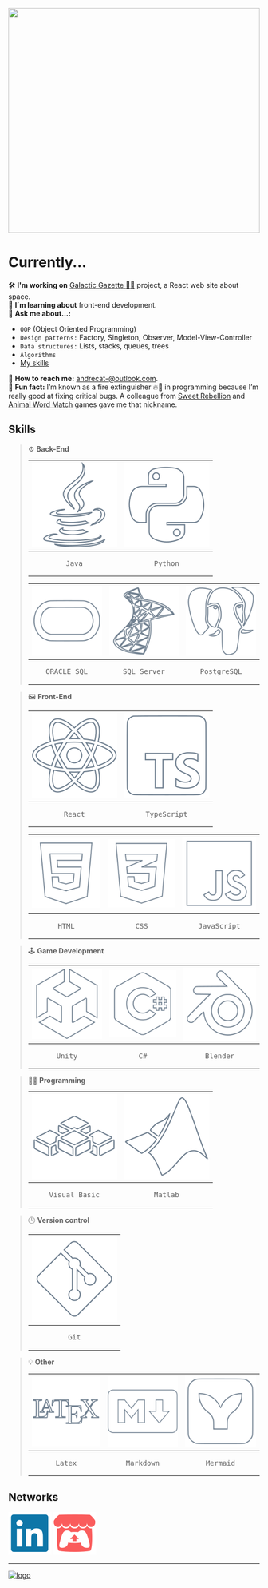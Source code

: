 [<img src="banner.svg" width="100%" height="450px"/>](# "Hi 🖐️")

# Currently...

:hammer_and_wrench: **I'm working on** [Galactic Gazette :man_astronaut:](https://github.com/GalacticGazette) project, a React web site about space.  
:brain: **I´m learning about** front-end development.  
:speech_balloon: **Ask me about...:**  

[//]: # (Algorithms)
- `OOP` (Object Oriented Programming)
- `Design patterns:` Factory, Singleton, Observer, Model-View-Controller
- `Data structures:` Lists, stacks, queues, trees
- `Algorithms` 
- [My skills](#skills)  

:email: **How to reach me:** andrecat-@outlook.com.  
:dizzy: **Fun fact:** I’m known as a fire extinguisher 🔥🧯 in programming because I’m really good at fixing critical bugs. A colleague from [Sweet Rebellion][sweet-rebellion] and [Animal Word Match][animal-word-match] games gave me that nickname.

## Skills

> :gear: **Back-End**
>
> |[![java]](#)       |[![python]](#)     |
> |:-----------------:|:-----------------:|
> |<pre>  Java  </pre>|<pre> Python </pre>|
>
> |[![oracle-sql]](#)   |[![sql-server]](#)   |[![postgresql]](#)   |
> |:-------------------:|:-------------------:|:-------------------:|
> |<pre>ORACLE SQL</pre>|<pre>SQL Server</pre>|<pre>PostgreSQL</pre>|

> :framed_picture: **Front-End**
>
> |[![react]](#)     |[![typescript]](#)   |
> |:----------------:|:-------------------:|
> |<pre> React </pre>|<pre>TypeScript</pre>|
>    
> |[![html]](#)       |[![css]](#)         |[![javascript]](#)   |
> |:-----------------:|:------------------:|:-------------------:|
> |<pre>  HTML  </pre>|<pre>   CSS   </pre>|<pre>JavaScript</pre>|

> :joystick: **Game Development**
>
> |[![unity]](#)       |[![csharp]](#)     |[![blender]](#)     |
> |:------------------:|:-----------------:|:------------------:|
> |<pre>  Unity  </pre>|<pre>   C#   </pre>|<pre> Blender </pre>|

> :man_technologist: **Programming**
>
> |[![visual-basic]](#)   |[![matlab]](#)     |
> |:---------------------:|:-----------------:|
> |<pre>Visual Basic</pre>|<pre> Matlab </pre>|

> :clock3: **Version control**
>
> |[![git]](#)         |
> |:------------------:|
> |<pre>   Git   </pre>|

> :bulb: **Other**
>
> |[![latex]](#)       |[![markdown]](#)   |[![mermaid]](#)     |
> |:------------------:|:-----------------:|:------------------:|
> |<pre>  Latex  </pre>|<pre>Markdown</pre>|<pre> Mermaid </pre>|

## Networks

[![linkedin]](https://www.linkedin.com/in/andrecat/ "LinkedIn profile 🔗")
[![itchio]](https://andre-cat.itch.io "Itch.io profile 🔗")

---

[![logo]](#)

<!-- Icons -->
[logo]: logo.svg "Andrecat"

<!-- Languages -->
[java]: icons/skills/java.svg "Java"
[python]: icons/skills/python.svg "Python"
[oracle-sql]: icons/skills/oracle-sql.svg "ORACLE SQL"
[sql-server]: icons/skills/sql-server.svg "SQL Server"
[postgresql]: icons/skills/postgre-sql.svg "PostgreSQL"

[react]: icons/skills/react.svg "React"
[typescript]: icons/skills/typescript.svg "TypeScript"
[html]: icons/skills/html5.svg "HTML5"
[css]: icons/skills/css3.svg "CSS3"
[javascript]: icons/skills/javascript.svg "JavaScript"

[unity]: icons/skills/unity.svg "Unity"
[csharp]: icons/skills/csharp.svg "CSharp"
[blender]: icons/skills/blender.svg "Blender"

[visual-basic]: icons/skills/visual-basic.svg "Visual Basic"
[matlab]: icons/skills/matlab.svg "Matlab"

[git]: icons/skills/git.svg "Git"
[latex]: icons/skills/latex.svg "Latex"
[markdown]: icons/skills/markdown.svg "Markdown"
[mermaid]: icons/skills/mermaid.svg "Mermaid"

<!-- Networks -->
[linkedin]: icons/networks/linkedin.svg
[itchio]: icons/networks/itch-io.svg

<!-- Projects -->
[animal-word-match]: https://andrecat.itch.io/animalwordmatch "GAME: 🐻 Animal Word Match" 
[sweet-rebellion]: https://andrecat.itch.io/sweetrebellion "GAME: 🍬 Sweet Rebellion"